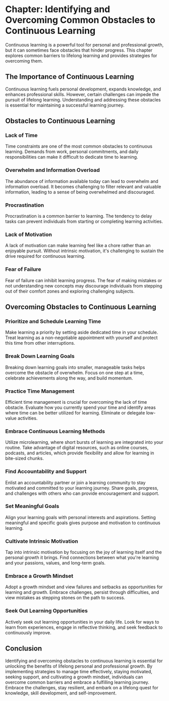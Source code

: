 Chapter: Identifying and Overcoming Common Obstacles to Continuous Learning
===========================================================================

Continuous learning is a powerful tool for personal and professional growth, but it can sometimes face obstacles that hinder progress. This chapter explores common barriers to lifelong learning and provides strategies for overcoming them.

The Importance of Continuous Learning
-------------------------------------

Continuous learning fuels personal development, expands knowledge, and enhances professional skills. However, certain challenges can impede the pursuit of lifelong learning. Understanding and addressing these obstacles is essential for maintaining a successful learning journey.

Obstacles to Continuous Learning
--------------------------------

### Lack of Time

Time constraints are one of the most common obstacles to continuous learning. Demands from work, personal commitments, and daily responsibilities can make it difficult to dedicate time to learning.

### Overwhelm and Information Overload

The abundance of information available today can lead to overwhelm and information overload. It becomes challenging to filter relevant and valuable information, leading to a sense of being overwhelmed and discouraged.

### Procrastination

Procrastination is a common barrier to learning. The tendency to delay tasks can prevent individuals from starting or completing learning activities.

### Lack of Motivation

A lack of motivation can make learning feel like a chore rather than an enjoyable pursuit. Without intrinsic motivation, it's challenging to sustain the drive required for continuous learning.

### Fear of Failure

Fear of failure can inhibit learning progress. The fear of making mistakes or not understanding new concepts may discourage individuals from stepping out of their comfort zones and exploring challenging subjects.

Overcoming Obstacles to Continuous Learning
-------------------------------------------

### Prioritize and Schedule Learning Time

Make learning a priority by setting aside dedicated time in your schedule. Treat learning as a non-negotiable appointment with yourself and protect this time from other interruptions.

### Break Down Learning Goals

Breaking down learning goals into smaller, manageable tasks helps overcome the obstacle of overwhelm. Focus on one step at a time, celebrate achievements along the way, and build momentum.

### Practice Time Management

Efficient time management is crucial for overcoming the lack of time obstacle. Evaluate how you currently spend your time and identify areas where time can be better utilized for learning. Eliminate or delegate low-value activities.

### Embrace Continuous Learning Methods

Utilize microlearning, where short bursts of learning are integrated into your routine. Take advantage of digital resources, such as online courses, podcasts, and articles, which provide flexibility and allow for learning in bite-sized chunks.

### Find Accountability and Support

Enlist an accountability partner or join a learning community to stay motivated and committed to your learning journey. Share goals, progress, and challenges with others who can provide encouragement and support.

### Set Meaningful Goals

Align your learning goals with personal interests and aspirations. Setting meaningful and specific goals gives purpose and motivation to continuous learning.

### Cultivate Intrinsic Motivation

Tap into intrinsic motivation by focusing on the joy of learning itself and the personal growth it brings. Find connections between what you're learning and your passions, values, and long-term goals.

### Embrace a Growth Mindset

Adopt a growth mindset and view failures and setbacks as opportunities for learning and growth. Embrace challenges, persist through difficulties, and view mistakes as stepping stones on the path to success.

### Seek Out Learning Opportunities

Actively seek out learning opportunities in your daily life. Look for ways to learn from experiences, engage in reflective thinking, and seek feedback to continuously improve.

Conclusion
----------

Identifying and overcoming obstacles to continuous learning is essential for unlocking the benefits of lifelong personal and professional growth. By implementing strategies to manage time effectively, staying motivated, seeking support, and cultivating a growth mindset, individuals can overcome common barriers and embrace a fulfilling learning journey. Embrace the challenges, stay resilient, and embark on a lifelong quest for knowledge, skill development, and self-improvement.
